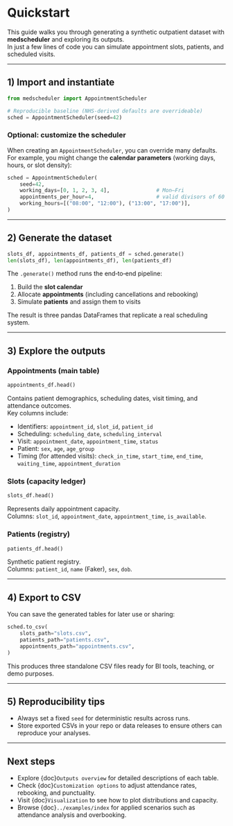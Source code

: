 # Quickstart

This guide walks you through generating a synthetic outpatient dataset with **medscheduler** and exploring its outputs.  
In just a few lines of code you can simulate appointment slots, patients, and scheduled visits.

---

## 1) Import and instantiate

```python
from medscheduler import AppointmentScheduler

# Reproducible baseline (NHS‑derived defaults are overrideable)
sched = AppointmentScheduler(seed=42)
```

### Optional: customize the scheduler

When creating an `AppointmentScheduler`, you can override many defaults.  
For example, you might change the **calendar parameters** (working days, hours, or slot density):

```python
sched = AppointmentScheduler(
    seed=42,
    working_days=[0, 1, 2, 3, 4],               # Mon–Fri
    appointments_per_hour=4,                    # valid divisors of 60
    working_hours=[("08:00", "12:00"), ("13:00", "17:00")],
)
```

---

## 2) Generate the dataset

```python
slots_df, appointments_df, patients_df = sched.generate()
len(slots_df), len(appointments_df), len(patients_df)
```

The `.generate()` method runs the end‑to‑end pipeline:

1. Build the **slot calendar**  
2. Allocate **appointments** (including cancellations and rebooking)  
3. Simulate **patients** and assign them to visits  

The result is three pandas DataFrames that replicate a real scheduling system.

---

## 3) Explore the outputs

### Appointments (main table)

```python
appointments_df.head()
```

Contains patient demographics, scheduling dates, visit timing, and attendance outcomes.  
Key columns include:  
- Identifiers: `appointment_id`, `slot_id`, `patient_id`  
- Scheduling: `scheduling_date`, `scheduling_interval`  
- Visit: `appointment_date`, `appointment_time`, `status`  
- Patient: `sex`, `age`, `age_group`  
- Timing (for attended visits): `check_in_time`, `start_time`, `end_time`, `waiting_time`, `appointment_duration`  

### Slots (capacity ledger)

```python
slots_df.head()
```

Represents daily appointment capacity.  
Columns: `slot_id`, `appointment_date`, `appointment_time`, `is_available`.

### Patients (registry)

```python
patients_df.head()
```

Synthetic patient registry.  
Columns: `patient_id`, `name` (Faker), `sex`, `dob`.

---

## 4) Export to CSV

You can save the generated tables for later use or sharing:

```python
sched.to_csv(
    slots_path="slots.csv",
    patients_path="patients.csv",
    appointments_path="appointments.csv",
)
```

This produces three standalone CSV files ready for BI tools, teaching, or demo purposes.

---

## 5) Reproducibility tips

- Always set a fixed `seed` for deterministic results across runs.  
- Store exported CSVs in your repo or data releases to ensure others can reproduce your analyses.  

---

## Next steps

- Explore {doc}`Outputs overview` for detailed descriptions of each table.  
- Check {doc}`Customization options` to adjust attendance rates, rebooking, and punctuality.  
- Visit {doc}`Visualization` to see how to plot distributions and capacity.  
- Browse {doc}`../examples/index` for applied scenarios such as attendance analysis and overbooking.  
